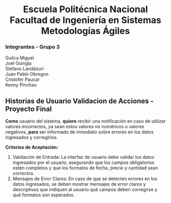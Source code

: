 <h1 align="center">
    Escuela Politécnica Nacional<br>
    Facultad de Ingeniería en Sistemas<br>
    Metodologías Ágiles<br>
</h1>

### Integrantes - Grupo 3

Guilca Miguel  
Joel Guingla  
Stefano Landázuri  
Juan Pablo Obregon  
Cristofer Paucar  
Kenny Pinchao

## Historias de Usuario Validacion de Acciones - Proyecto Final

**Como** usuario del sistema, **quiero** recibir una notificación en caso de utilizar valores incorrectos, ya sean estos valores no numéricos o valores negativos, **para** ser informado de inmediato sobre errores en los datos ingresados y corregirlos.

**Criterios de Aceptación:**

1. Validación de Entrada: La interfaz de usuario debe validar los datos ingresados por el usuario, asegurando que los campos obligatorios estén completos y que los formatos de fecha, precio y cantidad sean correctos.
2. Mensajes de Error Claros: En caso de que se detecten errores en los datos ingresados, se deben mostrar mensajes de error claros y descriptivos que indiquen al usuario qué campos deben corregirse y qué formatos son esperados.
